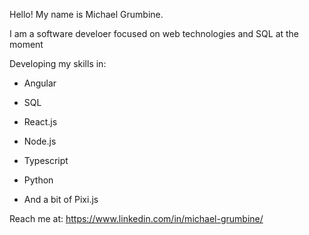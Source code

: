 Hello! My name is Michael Grumbine.

I am a software develoer focused on web technologies and SQL at the moment

Developing my skills in:

-  Angular

-  SQL

-  React.js

-  Node.js

-  Typescript

-  Python

-  And a bit of Pixi.js

Reach me at:
https://www.linkedin.com/in/michael-grumbine/

<!---
ancalagon623/ancalagon623 is a ✨ special ✨ repository because its `README.md` (this file) appears on your GitHub profile.
You can click the Preview link to take a look at your changes.
--->
